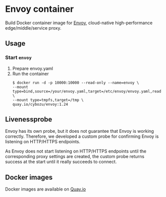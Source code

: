 Envoy container
====================

Build Docker container image for [Envoy][], cloud-native high-performance edge/middle/service proxy.

Usage
-----

### Start `envoy`

1. Prepare envoy.yaml
2. Run the container
    ```console
    $ docker run -d -p 10000:10000 --read-only --name=envoy \
    --mount type=bind,source=/your/envoy.yaml,target=/etc/envoy/envoy.yaml,readonly \
    --mount type=tmpfs,target=/tmp \ 
    quay.io/cybozu/envoy:1.24
    ```

Livenessprobe
-----

Envoy has its own probe, but it does not guarantee that Envoy is working correctly.
Therefore, we developed a custom probe for confirming Envoy is listening on HTTP/HTTPS endpoints.

As Envoy does not start listening on HTTP/HTTPS endpoints until the corresponding proxy settings are created, the custom probe returns success at the start until it really succeeds to connect.


[Envoy]: https://github.com/envoyproxy/envoy

Docker images
-------------

Docker images are available on [Quay.io](https://quay.io/repository/cybozu/envoy)
